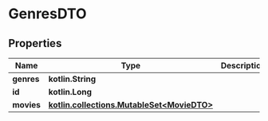 
# GenresDTO

## Properties
Name | Type | Description | Notes
------------ | ------------- | ------------- | -------------
**genres** | **kotlin.String** |  | 
**id** | **kotlin.Long** |  |  [optional]
**movies** | [**kotlin.collections.MutableSet&lt;MovieDTO&gt;**](MovieDTO.md) |  |  [optional]



